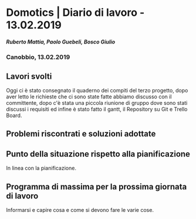 # Domotics | Diario di lavoro - 13.02.2019

##### Ruberto Mattia, Paolo Guebeli, Bosco Giulio

### Canobbio, 13.02.2019

## Lavori svolti
Oggi ci è stato consegnato il quaderno dei compiti del terzo progetto, dopo aver letto le richieste che ci sono state fatte abbiamo discusso con il committente, dopo c'è stata una piccola riunione di gruppo dove sono stati discussi i requisiti ed infine è stato fatto il gantt, il Repository su Git e Trello Board.


##  Problemi riscontrati e soluzioni adottate


##  Punto della situazione rispetto alla pianificazione
In linea con la pianificazione.


## Programma di massima per la prossima giornata di lavoro
Informarsi e capire cosa e come si devono fare le varie cose.

